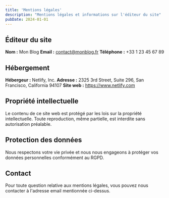 ```yaml
---
title: 'Mentions légales'
description: "Mentions légales et informations sur l'éditeur du site"
pubDate: 2024-01-01
---
```


## Éditeur du site

**Nom :** Mon Blog
**Email :** contact@monblog.fr
**Téléphone :** +33 1 23 45 67 89

## Hébergement

**Hébergeur :** Netlify, Inc.
**Adresse :** 2325 3rd Street, Suite 296, San Francisco, California 94107
**Site web :** https://www.netlify.com

## Propriété intellectuelle

Le contenu de ce site web est protégé par les lois sur la propriété intellectuelle. Toute reproduction, même partielle, est interdite sans autorisation préalable.

## Protection des données

Nous respectons votre vie privée et nous nous engageons à protéger vos données personnelles conformément au RGPD.

## Contact

Pour toute question relative aux mentions légales, vous pouvez nous contacter à l'adresse email mentionnée ci-dessus.
